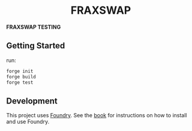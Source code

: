 # <h1 align="center"> FRAXSWAP </h1>

**FRAXSWAP TESTING**


## Getting Started

run:
```sh
forge init
forge build
forge test
```

## Development

This project uses [Foundry](https://getfoundry.sh). See the [book](https://book.getfoundry.sh/getting-started/installation.html) for instructions on how to install and use Foundry.
